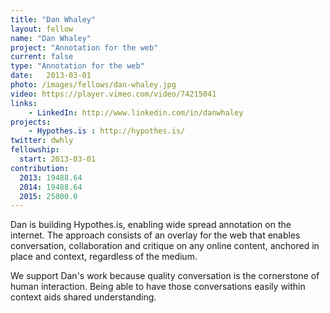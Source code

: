 ```yaml
---
title: "Dan Whaley"
layout: fellow
name: "Dan Whaley"
project: "Annotation for the web"
current: false
type: "Annotation for the web"
date:   2013-03-01
photo: /images/fellows/dan-whaley.jpg
video: https://player.vimeo.com/video/74215041
links:
    - LinkedIn: http://www.linkedin.com/in/danwhaley
projects:
    - Hypothes.is : http://hypothes.is/
twitter: dwhly
fellowship:
  start: 2013-03-01
contribution:
  2013: 19488.64
  2014: 19488.64
  2015: 25000.0
---
```


Dan is building Hypothes.is, enabling wide spread annotation on the internet. The approach consists of an overlay for the web that enables conversation, collaboration and critique on any online content, anchored in place and context, regardless of the medium.

We support Dan's work because quality conversation is the cornerstone of human interaction. Being able to have those conversations easily within context aids shared understanding.
